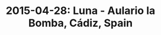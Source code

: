 ---
layout: show
title: '2015-04-28: Luna - Aulario la Bomba, Cádiz, Spain'
name: 2015-04-28-luna-aulario-la-bomba-cadiz
artist-name: 'Luna'
show-venue: 'Aulario la Bomba, Cádiz, Spain'
show-setlist: 
show-date: 2015-04-28
show-radio: 
show-lastfm: 
show-cancelled: 
performers: 
facebook-event-url: 
show-poster-url: 'http://media.fullofwishes.co.uk/02-luna/pictures/luna-tour-spain-2015.jpg'
show-ticket-url: 
show-venue-website: 
show-additional: 
---